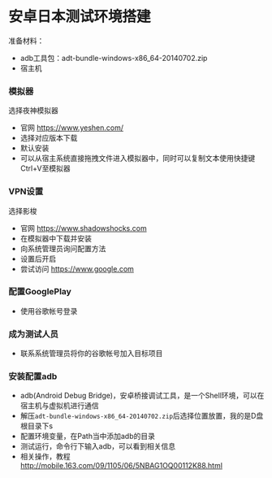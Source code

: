 # 安卓日本测试环境搭建

准备材料：
-	adb工具包：adt-bundle-windows-x86_64-20140702.zip
-	宿主机

### 模拟器
选择夜神模拟器
-	官网 https://www.yeshen.com/
-	选择对应版本下载
-	默认安装
-	可以从宿主系统直接拖拽文件进入模拟器中，同时可以复制文本使用快捷键Ctrl+V至模拟器
### VPN设置
选择影梭
-	官网 https://www.shadowshocks.com
-	在模拟器中下载并安装
-	向系统管理员询问配置方法
-	设置后开启
-	尝试访问 https://www.google.com
### 配置GooglePlay
-	使用谷歌帐号登录
### 成为测试人员
-	联系系统管理员将你的谷歌帐号加入目标项目
### 安装配置adb
-	adb(Android Debug Bridge)，安卓桥接调试工具，是一个Shell环境，可以在宿主机与虚拟机进行通信
-	解压`adt-bundle-windows-x86_64-20140702.zip`后选择位置放置，我的是D盘根目录下s
-	配置环境变量，在Path当中添加adb的目录
-	测试运行，命令行下输入adb，可以看到相关信息
-	相关操作，教程 http://mobile.163.com/09/1105/06/5NBAG1OQ00112K88.html